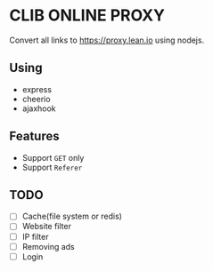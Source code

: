 # CLIB ONLINE PROXY

Convert all links to https://proxy.lean.io using nodejs.

## Using

- express
- cheerio
- ajaxhook

## Features

- Support `GET` only
- Support `Referer`

## TODO

- [ ] Cache(file system or redis)
- [ ] Website filter
- [ ] IP filter
- [ ] Removing ads
- [ ] Login